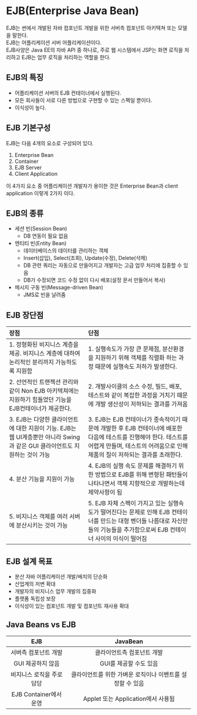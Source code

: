 # EJB(Enterprise Java Bean)
EJB는 썬에서 개발된 자바 컴포넌트 개발을 위한 서버측 컴포넌트 아키텍쳐 또는 모델을 말한다.  
EJB는 어플리케이션 서버 어플리케이션이다.  
EJB사양은 Java EE의 자바 API 중 하나로, 주로 웹 시스템에서 JSP는 화면 로직을 처리하고 EJB는 업무 로직을 처리하는 역할을 한다.

## EJB의 특징
- 어플리케이션 서버의 EJB 컨테이너에서 실행된다.
- 모든 회사들이 서로 다른 방법으로 구현할 수 있는 스펙일 뿐이다.
- 이식성이 높다.

## EJB 기본구성
EJB는 다음 4개의 요소로 구성되어 있다.  
1. Enterprise Bean
2. Container
3. EJB Server
4. Client Application

이 4가지 요소 중 어플리케이션 개발자가 용이한 것은 Enterprise Bean과 client application 이렇게 2가지 이다.

## EJB의 종류
- 세션 빈(Session Bean)
    - DB 연동이 필요 없음
- 엔티티 빈(Entity Bean)
    - 데이터베이스의 데이터를 관리하는 객체
    - Insert(삽입), Select(조회), Update(수정), Delete(삭제)
    - DB 관련 쿼리는 자동으로 만들어지고 개발자는 고급 업무 처리에 집중할 수 있음
    - DB가 수정되면 코드 수정 없이 다시 배포(설정 문서 만들어서 복사)
- 메시지 구동 빈(Message-driven Bean)
    - JMS로 빈을 날려줌

## EJB 장단점
| 장점 | 단점 |
| :-- | :-- |
| 1. 정형화된 비지니스 계층을 제공. 비지니스 계층에 대하여 논리적인 분리까지 가능하도록 지원함 | 1. 실행속도가 가장 큰 문제점, 분산환경을 지원하기 위해 객체를 직렬화 하는 과정 때문에 실행속도 저하가 발생한다. |
| 2. 선언적인 트랜젝션 관리와 같이 Non EJB 아키텍쳐에는 지원하기 힘들었던 기능을 EJB컨테이너가 제공한다. | 2. 개발사이클의 소스 수정, 빌드, 배포, 테스트와 같이 복잡한 과정을 거치기 때문에 개발 생산성이 저하되는 결과를 가져옴 |
| 3. EJB는 다양한 클라이언트에 대한 지원이 기능. EJB는 웹 UI계층뿐만 아니라  Swing과 같은 GUI 클라이언트도 지원하는 것이 가능 | 3. EJB는 EJB 컨테이너가 종속적이기 때문에 개발한 후 EJB 컨테이너에 배포한 다음에 테스트를 진행해야 한다. 테스트를 어렵게 만들며, 테스트의 어려움으로 인해 제품의 질이 저하되는 결과를 초래한다. |
| 4. 분산 기능을 지원이 가능 | 4. EJB의 실행 속도 문제를 해결하기 위한 방법으로 EJB를 위해 변형된 패턴들이 나타나면서 객체 지향적으로 개발하는데 제약사항이 됨 |
| 5. 비지니스 객체를 여러 서버에 분산시키는 것이 가능 | 5. EJB 자체 스펙이 가지고 있는 실행속도가 떨어진다는 문제로 인해 EJB 컨테이너를 만드는 대형 벤더들 나름대로 자신만들의 기능들을 추가함으로써 EJB 컨테이너 사이의 이식이 떨어짐 |

## EJB 설계 목표
- 분산 자바 어플리케이션 개발/배치의 단순화
- 산업계의 저변 확대
- 개발자의 비지니스 업무 개발의 집중화
- 플랫폼 독립성 보장
- 이식성이 있는 컴포넌트 개발 및 컴포넌트 재사용 확대

## Java Beans vs EJB
| EJB | JavaBean |
| :---: | :---: |
| 서버측 컴포넌트 개발 | 클라이언트측 컴포넌트 개발 |
| GUI 제공하지 않음 | GUI를 제공할 수도 있음 |
| 비지니스 로직을 주로 담당 | 클라이언트를 위한 가벼운 로직이나 이벤트를 설정할 수 있음 |
| EJB Container에서 운영 | Applet 또는 Application에서 사용됨 |